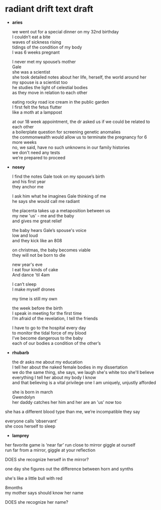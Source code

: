 # radiant drift text draft

- **aries**

  we went out for a special dinner on my 32nd birthday  
  I couldn’t eat a bite  
  waves of sickness rising  
  tidings of the condition of my body  
  I was 6 weeks pregnant  

  I never met my spouse’s mother  
  Gale  
  she was a scientist  
  she took detailed notes about her life, herself, the world around her  
  my spouse is a scientist too  
  he studies the light of celestial bodies  
  as they move in relation to each other  

  eating rocky road ice cream in the public garden  
  I first felt the fetus flutter  
  like a moth at a lamppost  

  at our 18 week appointment, the dr asked us if we could be related to each other  
  a boilerplate question for screening genetic anomalies  
  the commonwealth would allow us to terminate the pregnancy for 6 more weeks  
  no, we said, have no such unknowns in our family histories  
  we don't need any tests  
  we’re prepared to proceed

- **nosey**

  I find the notes Gale took on my spouse’s birth  
  and his first year  
  they anchor me  

  I ask him what he imagines Gale thinking of me    
  he says she would call me radiant

  the placenta takes up a metaposition
  between us    
  my new 'us' - me and the baby  
  and gives me great relief  

  the baby hears Gale’s spouse's voice    
  low and loud    
  and they kick like an 808    

  on christmas, the baby becomes viable   
  they will not be born to die    

  new year's eve    
  I eat four kinds of cake  
  And dance 'til 4am  

  I can’t sleep  
  I make myself drones

  my time is still my own  

  the week before the birth    
  I speak in meeting for the first time  
  I’m afraid of the revelation, I tell the friends  

  I have to go to the hospital every day  
  to monitor the tidal force of my blood  
  I’ve become dangerous to the baby  
  each of our bodies a condition of the other’s  

- **rhubarb**

  the dr asks me about my education  
  I tell her about the naked female bodies in my dissertation  
  we do the same thing, she says, we laugh
  she's white too
  she'll believe everything I tell her about my body
  I know  
  and that believing is a vital privilege
  one I am uniquely, unjustly afforded

  she is born in march  
  Gwendolyn  
  her daddy catches her
  him and her are an 'us' now too

she has a different blood type than me, we’re incompatible they say  

everyone calls ‘observant’  
she coos herself to sleep  

- **lamprey**

her favorite game is ‘near far’ run close to mirror giggle at ourself  
run far from a mirror, giggle at your reflection  

DOES she recognize herself in the mirror?  

one day she figures out the difference between horn and synths

she's like a little bull with red  

8months  
my mother says should know her name  

DOES she recognize her name?  
